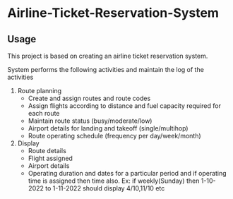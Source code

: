 # Airline-Ticket-Reservation-System

## Usage

This project is based on creating an airline ticket reservation system.

System performs the following activities and maintain the log of the activities
1. Route planning
   - Create and assign routes and route codes
   - Assign flights according to distance and fuel capacity required for each route
   - Maintain route status (busy/moderate/low)
   - Airport details for landing and takeoff (single/multihop)
   - Route operating schedule (frequency per day/week/month)
2. Display
   * Route details
   * Flight assigned
   * Airport details
   * Operating duration and dates for a particular period and if operating time is assigned then time also.
     Ex: if weekly(Sunday) then 1-10-2022 to 1-11-2022 should display 4/10,11/10 etc
